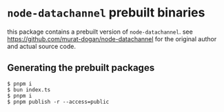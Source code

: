 # `node-datachannel` prebuilt binaries

this package contains a prebuilt version of `node-datachannel`.
see https://github.com/murat-dogan/node-datachannel for the original author
and actual source code.

## Generating the prebuilt packages

```sh-session
$ pnpm i
$ bun index.ts
$ pnpm i
$ pnpm publish -r --access=public
```
